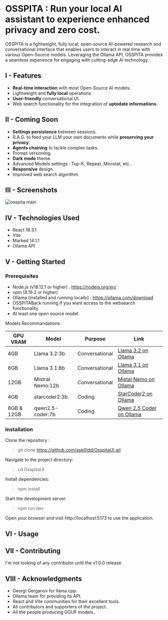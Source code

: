 # OSSPITA : Run your local AI assistant to experience enhanced privacy and zero cost.

OSSPITA is a lightweight, fully local, open-source AI-powered research and conversational interface that enables users to interact in real time with various Open-Source models. Leveraging the Ollama API, OSSPITA provides a seamless experience for engaging with cutting-edge AI technology.

## I - Features

- **Real-time interaction** with most Open-Source AI models.
- Lightweight and **fully local** operations.
- **User-friendly** conversational UI.
- Web search functionality for the integration of **uptodate informations**.

## II - Coming Soon

- **Settings persistence** between sessions.
- R.A.G. to feed your LLM your own documents while **preserving your privacy**.
- **Agents chaining** to tackle complex tasks.
- Prompt versioning.
- **Dark mode** theme.
- Advanced Models settings : Top-K, Repeat, Mirostat, etc..
- **Responsive** design.
- Improved web search algorithm.

## III - Screenshots

![osspita main](https://github.com/ask0ldd/OsspitaUI/blob/main/src/assets/screenshot1.png "osspita main")

## IV - Technologies Used

- React 18.3.1
- Vite
- Marked 14.1.1
- Ollama API

## V - Getting Started

### Prerequisites

- Node.js (v18.12.1 or higher) : https://nodejs.org/en/
- npm (8.19.2 or higher)
- Ollama (installed and running locally) : https://ollama.com/download
- OSSPITABack running if you want access to the websearch functionality.
- At least one open source model.

Models Recommandations :

| GPU VRAM   | Model            | Purpose        | Link                                                                 |
| ---------- | ---------------- | -------------- | -------------------------------------------------------------------- |
| 4GB        | Llama 3.2:3b     | Conversational | [Llama 3.2 on Ollama](https://ollama.ai/library/llama2)              |
| 8GB        | Llama 3.1:8b     | Conversational | [Llama 3.1 on Ollama](https://ollama.ai/library/llama2)              |
| 12GB       | Mistral Nemo:12b | Conversational | [Mistal Nemo on Ollama](https://ollama.ai/library/mistral)           |
| 4GB        | starcoder2:3b    | Coding         | [StarCoder2 on Ollama](https://ollama.com/library/starcoder2)        |
| 8GB & 12GB | qwen2.5-coder:7b | Coding         | [Qwen 2.5 Coder on Ollama](https://ollama.com/library/qwen2.5-coder) |

### Installation

Clone the repository :

> git clone https://github.com/ask0ldd/OsspitaUI.git

Navigate to the project directory:

> cd OsspitaUI

Install dependencies:

> npm install

Start the development server:

> npm run dev

Open your browser and visit http://localhost:5173 to use the application.

## VI - Usage

## VII - Contributing

I'm not looking of any contributor until the v1.0.0 release.

## VIII - Acknowledgments

- Georgi Gerganov for llama.cpp.
- Ollama team for providing its API.
- React and Vite communities for their excellent tools.
- All contributors and supporters of the project.
- All the people producing GGUF models..
